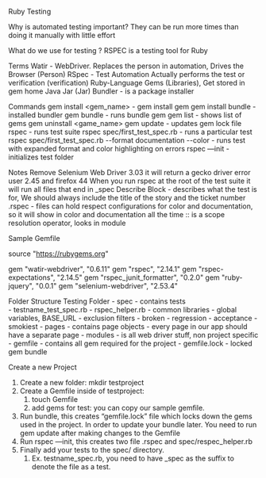 Ruby Testing

Why is automated testing important?
They can be run more times than doing it manually with little effort

What do we use for testing ? 
RSPEC is a testing tool for Ruby

Terms
Watir - WebDriver. Replaces the person in automation, Drives the Browser (Person)
RSpec - Test Automation Actually performs the test or verification (verification)
Ruby-Language
	Gems (Libraries), Get stored in gem home 
Java
	Jar (Jar)
Bundler - is a package installer 

Commands
gem install <gem_name> - gem install gem
gem install bundle - installed bundler gem
bundle - runs bundle gem
gem list - shows list of gems
gem uninstall <game_name>
gem update - updates gem lock file
rspec - runs test suite
rspec spec/first_test_spec.rb - runs a particular test 
rspec spec/first_test_spec.rb --format documentation --color - runs test with expanded format and color highlighting on errors
rspec —init - initializes test folder

Notes
Remove Selenium Web Driver 3.03 it will return a gecko driver error user 2.45 and firefox 44
When you run rspec at the root of the test suite it will run all files that end in _spec
Describe Block - describes what the test is for, We should always include the title of the story and the ticket number 
.rspec - files can hold respect configurations for color and documentation, so it will show in color and documentation all the time 
:: is a scope resolution operator, looks in module

Sample Gemfile

source "https://rubygems.org"

gem "watir-webdriver", "0.6.11"
gem "rspec", "2.14.1"
gem "rspec-expectations", "2.14.5"
gem "rspec_junit_formatter", "0.2.0"
gem "ruby-jquery", "0.0.1"
gem "selenium-webdriver",  "2.53.4"

Folder Structure
Testing Folder
	- spec 
		- contains tests	
		- testname_test_spec.rb
		- rspec_helper.rb
			- common libraries 
			- global variables, BASE_URL
			- exclusion filters 
                - broken
                - regression
                - acceptance
                - smokiest
	- pages
		- contains page objects
		- every page in our app should have a separate page 
	- modules
		- is all web driver stuff, non project specific
	- gemfile
		- contains all gem required for the project
	- gemfile.lock
		- locked gem bundle

Create a new Project
1. Create a new folder: mkdir testproject
2. Create a Gemfile inside of testproject: 
    1. touch Gemfile
    2. add gems for test: you can copy our sample gemfile. 
3. Run bundle, this creates “gemfile.lock” file which locks down the gems used in the project. In order to update your bundle later. You need to run gem update after making changes to the Gemfile
4. Run rspec —init, this creates two file .rspec and spec/respec_helper.rb
5. Finally add your tests to the spec/ directory. 
    1. Ex. testname_spec.rb, you need to have _spec as the suffix to denote the file as a test.



